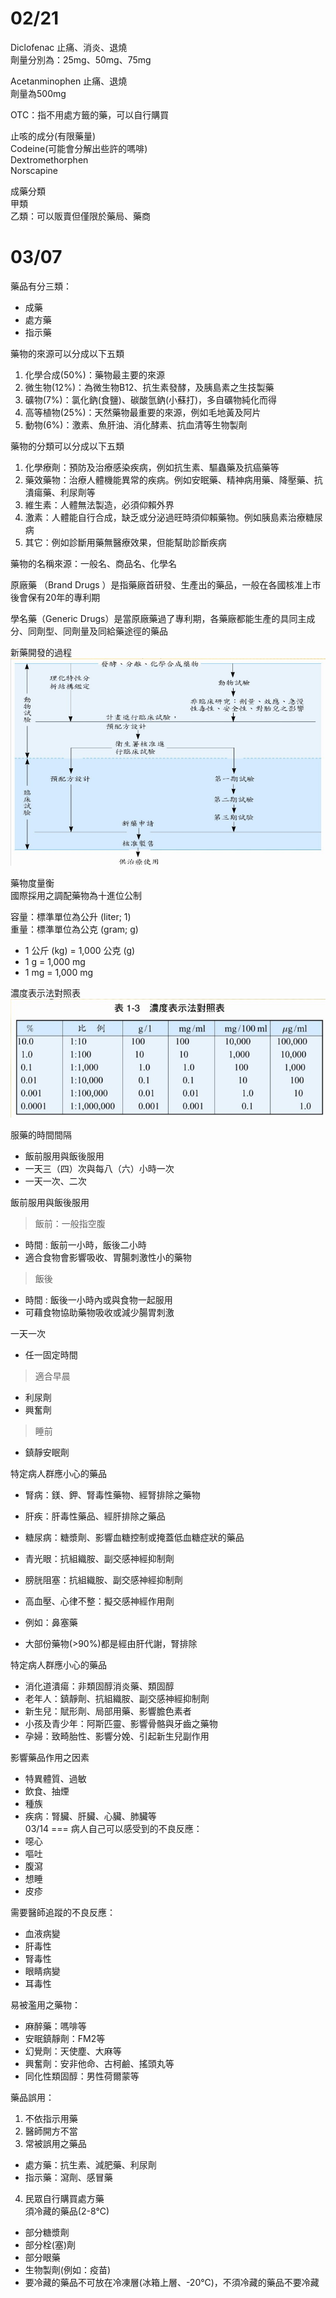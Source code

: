 02/21
===
Diclofenac 止痛、消炎、退燒   
劑量分別為：25mg、50mg、75mg  
  
Acetanminophen 止痛、退燒  
劑量為500mg  

OTC：指不用處方籤的藥，可以自行購買  
  
止咳的成分(有限藥量)  
Codeine(可能會分解出些許的嗎啡)  
Dextromethorphen  
Norscapine  
  
成藥分類  
甲類  
乙類：可以販賣但僅限於藥局、藥商  

03/07
===
藥品有分三類：
* 成藥  
* 處方藥  
* 指示藥  

藥物的來源可以分成以下五類  
1. 化學合成(50%)：藥物最主要的來源  
2. 微生物(12%)：為微生物B12、抗生素發酵，及胰島素之生技製藥  
3. 礦物(7%)：氯化鈉(食鹽)、碳酸氫鈉(小蘇打)，多自礦物純化而得  
4. 高等植物(25%)：天然藥物最重要的來源，例如毛地黃及阿片  
5. 動物(6%)：激素、魚肝油、消化酵素、抗血清等生物製劑  

藥物的分類可以分成以下五類  
1. 化學療劑：預防及治療感染疾病，例如抗生素、驅蟲藥及抗癌藥等  
2. 藥效藥物：治療人體機能異常的疾病。例如安眠藥、精神病用藥、降壓藥、抗潰瘍藥、利尿劑等  
3. 維生素：人體無法製造，必須仰賴外界  
4. 激素：人體能自行合成，缺乏或分泌過旺時須仰賴藥物。例如胰島素治療糖尿病  
5. 其它：例如診斷用藥無醫療效果，但能幫助診斷疾病  

藥物的名稱來源：一般名、商品名、化學名  

原廠藥 （Brand Drugs ）是指藥廠首研發、生產出的藥品，一般在各國核准上市後會保有20年的專利期  

學名藥（Generic Drugs）是當原廠藥過了專利期，各藥廠都能生產的具同主成分、同劑型、同劑量及同給藥途徑的藥品  

新藥開發的過程
![image](https://github.com/Henryliu880922/Ntunhs/blob/main/110%E4%B8%8B%E5%AD%B8%E6%9C%9F/pic/%E8%97%A5%E5%93%81%E6%A6%82%E8%AB%96%E8%88%87%E5%93%81%E8%B3%AA%E7%AE%A1%E7%90%86-%E6%96%B0%E8%97%A5%E9%96%8B%E7%99%BC.jpg)  

藥物度量衡  
國際採用之調配藥物為十進位公制  

容量：標準單位為公升 (liter; 1)  
重量：標準單位為公克 (gram; g)  
* 1 公斤 (kg) = 1,000 公克 (g)   
* 1 g = 1,000 mg  
* 1 mg = 1,000 mg  

濃度表示法對照表  
![image](https://github.com/Henryliu880922/Ntunhs/blob/main/110%E4%B8%8B%E5%AD%B8%E6%9C%9F/pic/%E8%97%A5%E5%93%81%E6%A6%82%E8%AB%96%E8%88%87%E5%93%81%E8%B3%AA%E7%AE%A1%E7%90%86-%E6%BF%83%E5%BA%A6%E8%A1%A8%E7%A4%BA%E5%B0%8D%E7%85%A7%E8%A1%A8.jpg)  

服藥的時間間隔  
* 飯前服用與飯後服用  
* 一天三（四）次與每八（六）小時一次  
* 一天一次、二次  

飯前服用與飯後服用  

>飯前：一般指空腹  
* 時間 : 飯前一小時，飯後二小時  
* 適合食物會影響吸收、胃腸刺激性小的藥物  

>飯後  
* 時間 : 飯後一小時內或與食物一起服用  
* 可藉食物協助藥物吸收或減少腸胃刺激  

一天一次  
* 任一固定時間  
>適合早晨  
* 利尿劑  
* 興奮劑  
>睡前  
* 鎮靜安眠劑  

特定病人群應小心的藥品  
* 腎病：鎂、鉀、腎毒性藥物、經腎排除之藥物   
* 肝疾：肝毒性藥品、經肝排除之藥品   
* 糖尿病：糖漿劑、影響血糖控制或掩蓋低血糖症狀的藥品    
* 青光眼：抗組織胺、副交感神經抑制劑   
* 膀胱阻塞：抗組織胺、副交感神經抑制劑  
* 高血壓、心律不整：擬交感神經作用劑  
* 例如：鼻塞藥  

* 大部份藥物(>90%)都是經由肝代謝，腎排除  

特定病人群應小心的藥品  
* 消化道潰瘍：非類固醇消炎藥、類固醇  
* 老年人：鎮靜劑、抗組織胺、副交感神經抑制劑  
* 新生兒：賦形劑、局部用藥、影響膽色素者  
* 小孩及青少年：阿斯匹靈、影響骨骼與牙齒之藥物   
* 孕婦：致畸胎性、影響分娩、引起新生兒副作用  

影響藥品作用之因素  
* 特異體質、過敏  
* 飲食、抽煙  
* 種族  
* 疾病：腎臟、肝臟、心臟、肺臟等  
03/14
===
病人自己可以感受到的不良反應：  
* 噁心  
* 嘔吐  
* 腹瀉  
* 想睡  
* 皮疹  

需要醫師追蹤的不良反應：  
* 血液病變  
* 肝毒性  
* 腎毒性  
* 眼睛病變  
* 耳毒性  

易被濫用之藥物：  
* 麻醉藥：嗎啡等  
* 安眠鎮靜劑：FM2等  
* 幻覺劑：天使塵、大麻等  
* 興奮劑：安非他命、古柯鹼、搖頭丸等  
* 同化性類固醇：男性荷爾蒙等  

藥品誤用：  
1. 不依指示用藥  
2. 醫師開方不當  
3. 常被誤用之藥品  
* 處方藥：抗生素、減肥藥、利尿劑   
* 指示藥：瀉劑、感冒藥  
4. 民眾自行購買處方藥  
須冷藏的藥品(2-8℃)  
* 部分糖漿劑  
* 部分栓(塞)劑  
* 部分眼藥  
* 生物製劑(例如：疫苗)  
* 要冷藏的藥品不可放在冷凍層(冰箱上層、-20℃)，不須冷藏的藥品不要冷藏  

